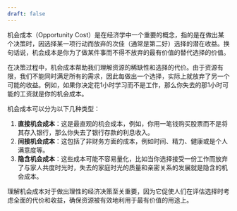 ```yaml
---
draft: false
---
```

机会成本（Opportunity Cost）是在经济学中一个重要的概念，指的是在做出某个决策时，因选择某一项行动而放弃的次佳（通常是第二好）选择的潜在收益。换句话说，机会成本是你为了做某件事而不得不放弃的最有价值的替代选择的价值。

在决策过程中，机会成本帮助我们理解资源的稀缺性和选择的代价。由于资源有限，我们不能同时满足所有的需求，因此每做出一个选择，实际上就放弃了另一个可能的收益。例如，如果你决定花1小时学习而不是工作，那么你失去的那1小时可能的工资就是你的机会成本。

机会成本可以分为以下几种类型：

1. **直接机会成本**：这是最直观的机会成本，例如，你用一笔钱购买股票而不是将其存入银行，那么你失去了银行存款的利息收入。
2. **间接机会成本**：这包括了非财务方面的成本，例如时间、精力、健康或是个人满意度等。
3. **隐含机会成本**：这些成本可能不容易量化，比如当你选择接受一份工作而放弃了与家人共度时光时，失去的家庭时光的质量和亲密关系的发展就是隐含的机会成本。

理解机会成本对于做出理性的经济决策至关重要，因为它促使人们在评估选择时考虑全面的代价和收益，确保资源被有效地利用于最有价值的用途上。